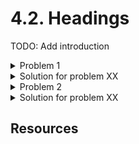 # 4.2. Headings

TODO: Add introduction

<details>
    <summary>Problem 1</summary>

    TODO: Add problem description

    Missing h tags

</details>
<details>
    <summary>Solution for problem XX</summary>
    TODO: Add solution
</details>

<details>
    <summary>Problem 2</summary>

    TODO: Add problem description

    Skipping h tags levels

</details>
<details>
    <summary>Solution for problem XX</summary>
    TODO: Add solution
</details>

## Resources
